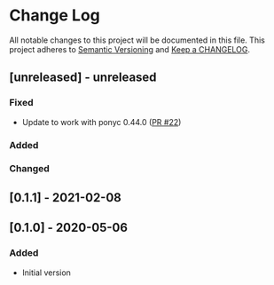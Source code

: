 # Change Log

All notable changes to this project will be documented in this file. This project adheres to [Semantic Versioning](http://semver.org/) and [Keep a CHANGELOG](http://keepachangelog.com/).

## [unreleased] - unreleased

### Fixed

- Update to work with ponyc 0.44.0 ([PR #22](https://github.com/ponylang/peg/pull/22))

### Added


### Changed


## [0.1.1] - 2021-02-08

## [0.1.0] - 2020-05-06

### Added

- Initial version


